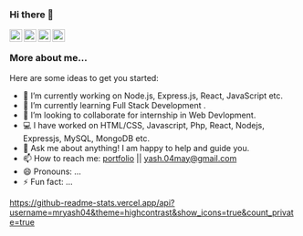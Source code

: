 ### Hi there 👋

<a href="https://www.linkedin.com/in/yash-agarwal-5062a3197">
  <img align="left" alt="Yash's Linkdein" width="22px" src="https://cdn.jsdelivr.net/npm/simple-icons@v3/icons/linkedin.svg" />
</a>
<a href="https://github.com/mryash04">
  <img align="left" alt="Yash's Github" width="22px" src="https://cdn.jsdelivr.net/npm/simple-icons@v3/icons/github.svg" />
</a>
<a href="https://www.instagram.com/_mr._yassh/">
  <img align="left" alt="Yash's Instagram" width="22px" src="https://cdn.jsdelivr.net/npm/simple-icons@v3/icons/instagram.svg" />
</a>
<a href="https://www.facebook.com/yashagarwal0405">
  <img align="left" alt="Yash's Facebook" width="22px" src="https://cdn.jsdelivr.net/npm/simple-icons@v3/icons/facebook.svg" />
</a>

<br />


### More about me...

Here are some ideas to get you started:

- 🔭 I’m currently working on Node.js, Express.js, React, JavaScript etc.
- 🌱 I’m currently learning Full Stack Development .
- 👯 I’m looking to collaborate for internship in Web Devlopment.
- 💻 I have worked on HTML/CSS, Javascript, Php, React, Nodejs, Expressjs, MySQL, MongoDB etc.
- 💬 Ask me about anything! I am happy to help and guide you.
- 📫 How to reach me: <a href="#" alt="portfolio link">portfolio</a> || yash.04may@gmail.com
- 😄 Pronouns: ...
- ⚡ Fun fact: ...

https://github-readme-stats.vercel.app/api?username=mryash04&theme=highcontrast&show_icons=true&count_private=true
